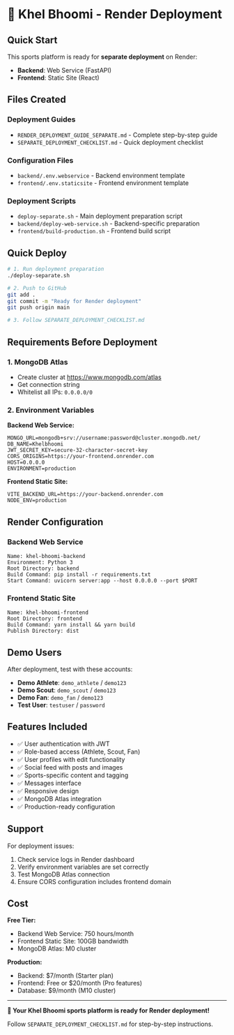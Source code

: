 # 🚀 Khel Bhoomi - Render Deployment

## Quick Start

This sports platform is ready for **separate deployment** on Render:
- **Backend**: Web Service (FastAPI)
- **Frontend**: Static Site (React)

## Files Created

### Deployment Guides
- `RENDER_DEPLOYMENT_GUIDE_SEPARATE.md` - Complete step-by-step guide
- `SEPARATE_DEPLOYMENT_CHECKLIST.md` - Quick deployment checklist

### Configuration Files
- `backend/.env.webservice` - Backend environment template
- `frontend/.env.staticsite` - Frontend environment template

### Deployment Scripts
- `deploy-separate.sh` - Main deployment preparation script
- `backend/deploy-web-service.sh` - Backend-specific preparation
- `frontend/build-production.sh` - Frontend build script

## Quick Deploy

```bash
# 1. Run deployment preparation
./deploy-separate.sh

# 2. Push to GitHub
git add .
git commit -m "Ready for Render deployment"
git push origin main

# 3. Follow SEPARATE_DEPLOYMENT_CHECKLIST.md
```

## Requirements Before Deployment

### 1. MongoDB Atlas
- Create cluster at https://www.mongodb.com/atlas
- Get connection string
- Whitelist all IPs: `0.0.0.0/0`

### 2. Environment Variables
**Backend Web Service:**
```env
MONGO_URL=mongodb+srv://username:password@cluster.mongodb.net/
DB_NAME=Khelbhoomi
JWT_SECRET_KEY=secure-32-character-secret-key
CORS_ORIGINS=https://your-frontend.onrender.com
HOST=0.0.0.0
ENVIRONMENT=production
```

**Frontend Static Site:**
```env
VITE_BACKEND_URL=https://your-backend.onrender.com
NODE_ENV=production
```

## Render Configuration

### Backend Web Service
```
Name: khel-bhoomi-backend
Environment: Python 3
Root Directory: backend
Build Command: pip install -r requirements.txt
Start Command: uvicorn server:app --host 0.0.0.0 --port $PORT
```

### Frontend Static Site  
```
Name: khel-bhoomi-frontend
Root Directory: frontend
Build Command: yarn install && yarn build
Publish Directory: dist
```

## Demo Users

After deployment, test with these accounts:
- **Demo Athlete**: `demo_athlete` / `demo123`
- **Demo Scout**: `demo_scout` / `demo123`
- **Demo Fan**: `demo_fan` / `demo123`
- **Test User**: `testuser` / `password`

## Features Included

- ✅ User authentication with JWT
- ✅ Role-based access (Athlete, Scout, Fan)
- ✅ User profiles with edit functionality
- ✅ Social feed with posts and images
- ✅ Sports-specific content and tagging
- ✅ Messages interface
- ✅ Responsive design
- ✅ MongoDB Atlas integration
- ✅ Production-ready configuration

## Support

For deployment issues:
1. Check service logs in Render dashboard
2. Verify environment variables are set correctly
3. Test MongoDB Atlas connection
4. Ensure CORS configuration includes frontend domain

## Cost

**Free Tier:**
- Backend Web Service: 750 hours/month
- Frontend Static Site: 100GB bandwidth
- MongoDB Atlas: M0 cluster

**Production:**
- Backend: $7/month (Starter plan)
- Frontend: Free or $20/month (Pro features)
- Database: $9/month (M10 cluster)

---

**🎉 Your Khel Bhoomi sports platform is ready for Render deployment!**

Follow `SEPARATE_DEPLOYMENT_CHECKLIST.md` for step-by-step instructions.